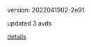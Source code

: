 version: 2022041902-2e91

updated 3 avds

[details](https://github.com/0x74f917491bfa7ebfa379/ali_avd_db/blob/master/change_log/2022/04/19/02/2e91.txt)